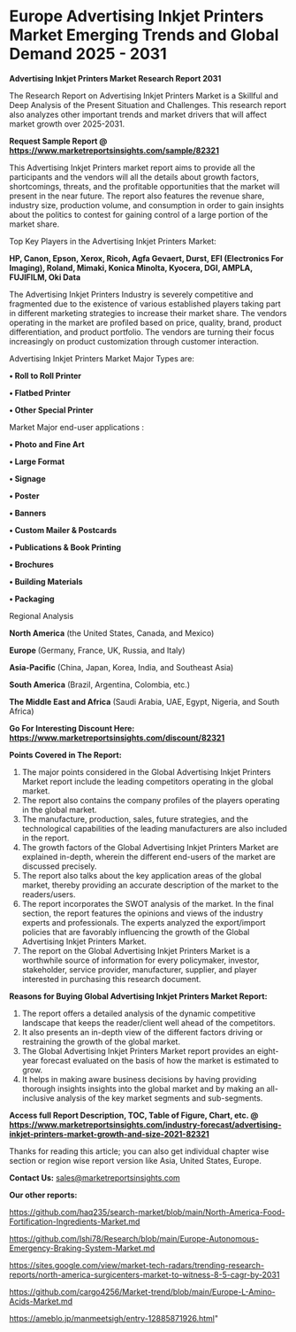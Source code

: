 # Europe Advertising Inkjet Printers Market Emerging Trends and Global Demand 2025 - 2031

<strong>Advertising Inkjet Printers Market Research Report 2031</strong>

The Research Report on Advertising Inkjet Printers Market is a Skillful and Deep Analysis of the Present Situation and Challenges. This research report also analyzes other important trends and market drivers that will affect market growth over 2025-2031.

<strong>Request Sample Report @ <a href=https://www.marketreportsinsights.com/sample/82321>https://www.marketreportsinsights.com/sample/82321</a></strong>

This Advertising Inkjet Printers market report aims to provide all the participants and the vendors will all the details about growth factors, shortcomings, threats, and the profitable opportunities that the market will present in the near future. The report also features the revenue share, industry size, production volume, and consumption in order to gain insights about the politics to contest for gaining control of a large portion of the market share.

Top Key Players in the Advertising Inkjet Printers Market:

<strong>HP, Canon, Epson, Xerox, Ricoh, Agfa Gevaert, Durst, EFI (Electronics For Imaging), Roland, Mimaki, Konica Minolta, Kyocera, DGI, AMPLA, FUJIFILM, Oki Data</strong>

The Advertising Inkjet Printers Industry is severely competitive and fragmented due to the existence of various established players taking part in different marketing strategies to increase their market share. The vendors operating in the market are profiled based on price, quality, brand, product differentiation, and product portfolio. The vendors are turning their focus increasingly on product customization through customer interaction.

Advertising Inkjet Printers Market Major Types are:

<strong>• Roll to Roll Printer

• Flatbed Printer

• Other Special Printer</strong>

Market Major end-user applications :

<strong>• Photo and Fine Art

• Large Format

• Signage

• Poster

• Banners

• Custom Mailer & Postcards

• Publications & Book Printing

• Brochures

• Building Materials

• Packaging</strong>

Regional Analysis

</u><strong><b>North America</b></strong> (the United States, Canada, and Mexico)

<strong><b>Europe </b></strong>(Germany, France, UK, Russia, and Italy)

<strong><b>Asia-Pacific</b></strong> (China, Japan, Korea, India, and Southeast Asia)

<strong><b>South America</b></strong> (Brazil, Argentina, Colombia, etc.)

<strong><b>The Middle East and Africa</b></strong> (Saudi Arabia, UAE, Egypt, Nigeria, and South Africa)

<strong>Go For Interesting Discount Here: <a href=https://www.marketreportsinsights.com/discount/82321>https://www.marketreportsinsights.com/discount/82321</a></strong>

<strong>Points Covered in The Report:</strong>
<ol>
  <li>The major points considered in the Global Advertising Inkjet Printers Market report include the leading competitors operating in the global market.</li>
  <li>The report also contains the company profiles of the players operating in the global market.</li>
  <li>The manufacture, production, sales, future strategies, and the technological capabilities of the leading manufacturers are also included in the report.</li>
  <li>The growth factors of the Global Advertising Inkjet Printers Market are explained in-depth, wherein the different end-users of the market are discussed precisely.</li>
  <li>The report also talks about the key application areas of the global market, thereby providing an accurate description of the market to the readers/users.</li>
  <li>The report incorporates the SWOT analysis of the market. In the final section, the report features the opinions and views of the industry experts and professionals. The experts analyzed the export/import policies that are favorably influencing the growth of the Global Advertising Inkjet Printers Market.</li>
  <li>The report on the Global Advertising Inkjet Printers Market is a worthwhile source of information for every policymaker, investor, stakeholder, service provider, manufacturer, supplier, and player interested in purchasing this research document.</li>
</ol>
<strong>Reasons for Buying Global Advertising Inkjet Printers Market Report:</strong>

<ol>
  <li>The report offers a detailed analysis of the dynamic competitive landscape that keeps the reader/client well ahead of the competitors.</li>
  <li>It also presents an in-depth view of the different factors driving or restraining the growth of the global market.</li>
  <li>The Global Advertising Inkjet Printers Market report provides an eight-year forecast evaluated on the basis of how the market is estimated to grow.</li>
  <li>It helps in making aware business decisions by having providing thorough insights insights into the global market and by making an all-inclusive analysis of the key market segments and sub-segments.</li>
</ol>
<strong>Access full Report Description, TOC, Table of Figure, Chart, etc. @ <a href=https://www.marketreportsinsights.com/industry-forecast/advertising-inkjet-printers-market-growth-and-size-2021-82321>https://www.marketreportsinsights.com/industry-forecast/advertising-inkjet-printers-market-growth-and-size-2021-82321</a></strong>


Thanks for reading this article; you can also get individual chapter wise section or region wise report version like Asia, United States, Europe.

<strong>Contact Us:</strong>
sales@marketreportsinsights.com

<strong>Our other reports:</strong>

<a href=https://github.com/haq235/search-market/blob/main/North-America-Food-Fortification-Ingredients-Market.md>https://github.com/haq235/search-market/blob/main/North-America-Food-Fortification-Ingredients-Market.md</a>

<a href=https://github.com/Ishi78/Research/blob/main/Europe-Autonomous-Emergency-Braking-System-Market.md>https://github.com/Ishi78/Research/blob/main/Europe-Autonomous-Emergency-Braking-System-Market.md</a>

<a href=https://sites.google.com/view/market-tech-radars/trending-research-reports/north-america-surgicenters-market-to-witness-8-5-cagr-by-2031>https://sites.google.com/view/market-tech-radars/trending-research-reports/north-america-surgicenters-market-to-witness-8-5-cagr-by-2031</a>

<a href=https://github.com/cargo4256/Market-trend/blob/main/Europe-L-Amino-Acids-Market.md>https://github.com/cargo4256/Market-trend/blob/main/Europe-L-Amino-Acids-Market.md</a>

<a href=https://ameblo.jp/manmeetsigh/entry-12885871926.html>https://ameblo.jp/manmeetsigh/entry-12885871926.html</a>"
